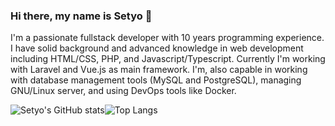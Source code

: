 ### Hi there, my name is Setyo 👋

I'm a passionate fullstack developer with 10 years programming experience. I have
solid background and advanced knowledge in web development including HTML/CSS,
PHP, and Javascript/Typescript. Currently I'm working with Laravel and Vue.js as
main framework. I'm, also capable in working with database management tools
(MySQL and PostgreSQL), managing GNU/Linux server, and using DevOps tools like Docker.

<div style="display:flex;">
  <div>  
    <img src="https://github-readme-stats.vercel.app/api?username=nsetyo&show_icons=true&hide_border=true" alt="Setyo's GitHub stats">
  </div>
  <div>
    <img src="https://github-readme-stats.vercel.app/api/top-langs/?username=nsetyo&layout=compact&hide_border=true" alt="Top Langs">
  </div>
</div>


<!--
**nsetyo/nsetyo** is a ✨ _special_ ✨ repository because its `README.md` (this file) appears on your GitHub profile.

Here are some ideas to get you started:

- 🔭 I’m currently working on ...
- 🌱 I’m currently learning ...
- 👯 I’m looking to collaborate on ...
- 🤔 I’m looking for help with ...
- 💬 Ask me about ...
- 📫 How to reach me: ...
- 😄 Pronouns: ...
- ⚡ Fun fact: ...
-->

